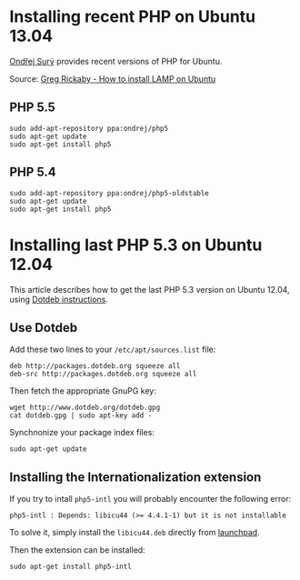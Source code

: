 # Installing recent PHP on Ubuntu 13.04

[Ondřej Surý](https://launchpad.net/~ondrej) provides recent versions of PHP for Ubuntu.

Source: [Greg Rickaby - How to install LAMP on Ubuntu](http://gregrickaby.com/how-to-install-lamp-on-ubuntu/)

## PHP 5.5

    sudo add-apt-repository ppa:ondrej/php5
    sudo apt-get update
    sudo apt-get install php5

## PHP 5.4

    sudo add-apt-repository ppa:ondrej/php5-oldstable
    sudo apt-get update
    sudo apt-get install php5

# Installing last PHP 5.3 on Ubuntu 12.04

This article describes how to get the last PHP 5.3 version on Ubuntu 12.04,
using [Dotdeb instructions](http://www.dotdeb.org/instructions/).

## Use Dotdeb

Add these two lines to your `/etc/apt/sources.list` file:

    deb http://packages.dotdeb.org squeeze all
    deb-src http://packages.dotdeb.org squeeze all

Then fetch the appropriate GnuPG key:

    wget http://www.dotdeb.org/dotdeb.gpg
    cat dotdeb.gpg | sudo apt-key add -

Synchnonize your package index files:

    sudo apt-get update

## Installing the Internationalization extension

If you try to intall `php5-intl` you will probably encounter
the following error:

    php5-intl : Depends: libicu44 (>= 4.4.1-1) but it is not installable

To solve it, simply install the `libicu44.deb` directly from
[launchpad](https://launchpad.net/ubuntu/precise/+package/libicu44).

Then the extension can be installed:

    sudo apt-get install php5-intl
